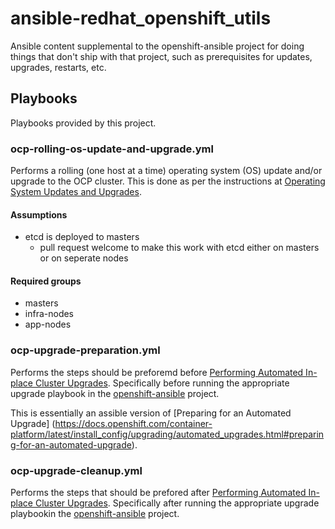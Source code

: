 # ansible-redhat_openshift_utils
Ansible content supplemental to the openshift-ansible project for doing things that don't ship with that project, such as prerequisites for updates, upgrades, restarts, etc.

## Playbooks
Playbooks provided by this project.

### ocp-rolling-os-update-and-upgrade.yml
Performs a rolling (one host at a time) operating system (OS) update and/or upgrade to the OCP cluster. This is done as per the instructions at [Operating System Updates and Upgrades](https://docs.openshift.com/container-platform/latest/install_config/upgrading/os_upgrades.html).

#### Assumptions
* etcd is deployed to masters
  * pull request welcome to make this work with etcd either on masters or on seperate nodes

#### Required groups
* masters
* infra-nodes
* app-nodes

### ocp-upgrade-preparation.yml
Performs the steps should be preforemd before [Performing Automated In-place Cluster Upgrades](https://docs.openshift.com/container-platform/latest/install_config/upgrading/automated_upgrades.html). Specifically before running the appropriate upgrade playbook in the [openshift-ansible](https://github.com/openshift/openshift-ansible/) project.

This is essentially an assible version of [Preparing for an Automated Upgrade] (https://docs.openshift.com/container-platform/latest/install_config/upgrading/automated_upgrades.html#preparing-for-an-automated-upgrade).

### ocp-upgrade-cleanup.yml
Performs the steps that should be prefored after [Performing Automated In-place Cluster Upgrades](https://docs.openshift.com/container-platform/latest/install_config/upgrading/automated_upgrades.html). Specifically after running the appropriate upgrade playbookin the [openshift-ansible](https://github.com/openshift/openshift-ansible/) project.
